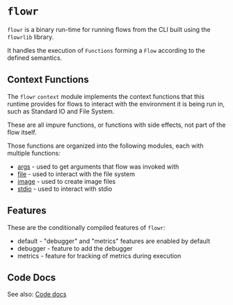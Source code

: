 # `flowr`

`flowr` is a binary run-time for running flows from the CLI built using the `flowrlib` library.

It handles the execution of `Functions` forming a `Flow` according to the defined semantics.

## Context Functions
The `flowr` `context` module implements the context functions that this runtime
provides for flows to interact with the environment it is being run in, such as Standard IO and File System.

These are all impure functions, or functions with side effects, not part of the flow itself.

Those functions are organized into the following modules, each with multiple functions:
* [args](src/bin/flowrcli/cli/args/args.md) - used to get arguments that flow was invoked with
* [file](src/bin/flowrcli/cli/file/file.md) - used to interact with the file system
* [image](src/bin/flowrcli/cli/image/image.md) - used to create image files
* [stdio](src/bin/flowrcli/cli/stdio/stdio.md) - used to interact with stdio

## Features
These are the conditionally compiled features of `flowr`:
- default - "debugger" and "metrics" features are enabled by default
- debugger - feature to add the debugger
- metrics - feature for tracking of metrics during execution

## Code Docs
See also: [Code docs](http://andrewdavidmackenzie.github.io/flow/code/doc/flowr/index.html)
